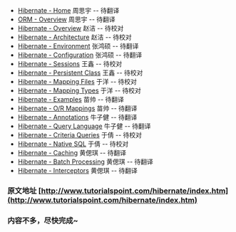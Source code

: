 - [Hibernate - Home](home.md)              周思宇 -- 待翻译
- [ORM - Overview](orm-overview.md)                周思宇 -- 待翻译
- [Hibernate - Overview](overview.md)          赵洁 -- 待校对
- [Hibernate - Architecture](architecture.md)      赵洁 -- 待校对
- [Hibernate - Environment](environment.md)       张鸿硕 -- 待翻译
- [Hibernate - Configuration](configuration.md)     张鸿硕 -- 待翻译
- [Hibernate - Sessions](sessions.md)          王鑫 -- 待校对
- [Hibernate - Persistent Class](persistent-class.md)  王鑫 -- 待校对
- [Hibernate - Mapping Files](mapping-files.md)     于洋 -- 待校对
- [Hibernate - Mapping Types](mapping-types.md)     于洋 -- 待校对
- [Hibernate - Examples](examples.md)          苗帅 -- 待翻译
- [Hibernate - O/R Mappings](or-mappings.md)      苗帅 -- 待翻译
- [Hibernate - Annotations](annotations.md)       牛子健 -- 待翻译
- [Hibernate - Query Language](query-language.md)    牛子健 -- 待翻译
- [Hibernate - Criteria Queries](criteria-queries.md)  于倩 -- 待校对
- [Hibernate - Native SQL](native-sql.md)        于倩 -- 待校对
- [Hibernate - Caching](caching.md)           黄偲琪 -- 待翻译
- [Hibernate - Batch Processing](batch-processing.md)  黄偲琪 -- 待翻译
- [Hibernate - Interceptors](interceptors.md)      黄偲琪 -- 待翻译


### 原文地址 [http://www.tutorialspoint.com/hibernate/index.htm](http://www.tutorialspoint.com/hibernate/index.htm)

### 内容不多，尽快完成~
